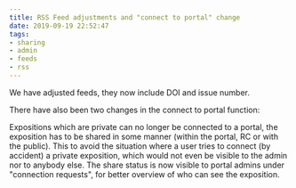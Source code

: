 ```yaml
---
title: RSS Feed adjustments and "connect to portal" change
date: 2019-09-19 22:52:47
tags: 
- sharing
- admin
- feeds
- rss
---
```


We have adjusted feeds, they now include DOI and issue number.

There have also been two changes in the connect to portal function: 

Expositions which are private can no longer be connected to a portal, the exposition has to be shared in some manner (within the portal, RC or with the public). This to avoid the situation where a user tries to connect (by accident) a private exposition, which would not even be visible to the admin nor to anybody else. The share status is now visible to portal admins under "connection requests", for better overview of who can see the exposition.
